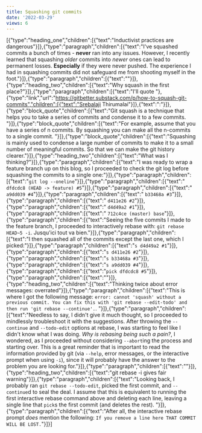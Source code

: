 ```yaml
---
title: Squashing git commits
date: '2022-03-29'
views: 6
---
```

[{"type":"heading_one","children":[{"text":"Inductivist practices are dangerous"}]},{"type":"paragraph","children":[{"text":"I've squashed commits a bunch of times - **never** ran into any issues. However, I recently learned that squashing *older* commits into *newer* ones can lead to permanent losses. **Especially** if they were never pushed. The experience I had in squashing commits did not safeguard me from shooting myself in the foot."}]},{"type":"paragraph","children":[{"text":""}]},{"type":"heading_two","children":[{"text":"Why squash in the first place?"}]},{"type":"paragraph","children":[{"text":"I'll quote "},{"type":"link","url":"https://gitbetter.substack.com/p/how-to-squash-git-commits","children":[{"text":"Srebalaji Thirumalai"}]},{"text":":"}]},{"type":"block_quote","children":[{"text":"Git squash is a technique that helps you to take a series of commits and condense it to a few commits. "}]},{"type":"block_quote","children":[{"text":"For example, assume that you have a series of n commits. By squashing you can make all the n-commits to a single commit. "}]},{"type":"block_quote","children":[{"text":"Squashing is mainly used to condense a large number of commits to make it to a small number of meaningful commits. So that we can make the git history clearer."}]},{"type":"heading_two","children":[{"text":"What was I thinking?"}]},{"type":"paragraph","children":[{"text":"I was ready to wrap a feature branch up on this blog, so I proceeded to check the git log before squashing the commits to a single one:"}]},{"type":"paragraph","children":[{"text":"`git log --oneline`"}]},{"type":"paragraph","children":[{"text":" `dfdcdc8 (HEAD -> feature) #5`"}]},{"type":"paragraph","children":[{"text":" `a9dd039 #4`"}]},{"type":"paragraph","children":[{"text":" `b33468a #3`"}]},{"type":"paragraph","children":[{"text":" `d411e26 #2`"}]},{"type":"paragraph","children":[{"text":" `d4d49a2 #1`"}]},{"type":"paragraph","children":[{"text":" `712c4ce (master) base`"}]},{"type":"paragraph","children":[{"text":"Seeing the five commits I made to the feature branch, I proceeded to interactively rebase with: `git rebase HEAD~5 -i`. Jusqu'ici tout va bien."}]},{"type":"paragraph","children":[{"text":"I then squashed all of the commits except the last one, which I picked:"}]},{"type":"paragraph","children":[{"text":"`s d4d49a2 #1`"}]},{"type":"paragraph","children":[{"text":"`s d411e26 #2`"}]},{"type":"paragraph","children":[{"text":"`s b33468a #3`"}]},{"type":"paragraph","children":[{"text":"`s a9dd039 #4`"}]},{"type":"paragraph","children":[{"text":"`pick dfdcdc8 #5`"}]},{"type":"paragraph","children":[{"text":""}]},{"type":"heading_two","children":[{"text":"Thinking twice about error messages: overrated"}]},{"type":"paragraph","children":[{"text":"This is where I got the following message: `error: cannot 'squash' without a previous commit. You can fix this with 'git rebase --edit-todo' and then run 'git rebase --continue'.`. "}]},{"type":"paragraph","children":[{"text":"Needless to say, I didn't give it much thought, so I proceeded to mindlessly troubleshoot it with the suggestions. After throwing the `--continue` and `--todo-edit` options at rebase, I was starting to feel like I didn't know what I was doing. *Why is rebasing being such a pain?*, I wondered, as I proceeded without considering `--abort`ing the process and starting over. This is a great reminder that is important to read the information provided by git (via `--help`, error messages, or the interactive prompt when using `-i`), since it will probably have the answer to the problem you are looking for."}]},{"type":"paragraph","children":[{"text":""}]},{"type":"heading_two","children":[{"text":"git rebase -i gives fair warning"}]},{"type":"paragraph","children":[{"text":"Looking back, I probably ran `git rebase --todo-edit`, picked the first commit, and `--continue`d to seal the deal. I assume that this is equivalent to running the first interactive rebase command above and deleting each line, leaving a single line that `pick`s the first commit (and deletes the rest). "}]},{"type":"paragraph","children":[{"text":"After all, the interactive rebase prompt *does* mention the following: `If you remove a line here THAT COMMIT WILL BE LOST.`"}]}]

